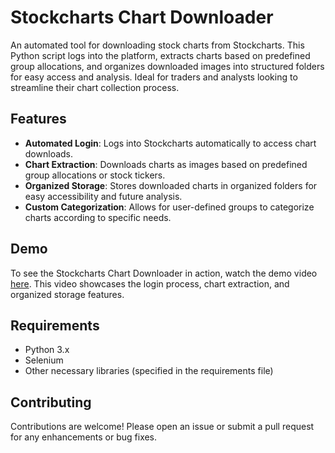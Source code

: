# Stockcharts Chart Downloader

An automated tool for downloading stock charts from Stockcharts. This Python script logs into the platform, extracts charts based on predefined group allocations, and organizes downloaded images into structured folders for easy access and analysis. Ideal for traders and analysts looking to streamline their chart collection process.

## Features

- **Automated Login**: Logs into Stockcharts automatically to access chart downloads.
- **Chart Extraction**: Downloads charts as images based on predefined group allocations or stock tickers.
- **Organized Storage**: Stores downloaded charts in organized folders for easy accessibility and future analysis.
- **Custom Categorization**: Allows for user-defined groups to categorize charts according to specific needs.

## Demo

To see the Stockcharts Chart Downloader in action, watch the demo video [here](https://drive.google.com/file/d/1JtLGjd7EYIOTeSQfLU05LbFNYmnYbTNG/view?usp=sharing). This video showcases the login process, chart extraction, and organized storage features.

## Requirements

- Python 3.x
- Selenium
- Other necessary libraries (specified in the requirements file)

## Contributing
Contributions are welcome! Please open an issue or submit a pull request for any enhancements or bug fixes.
